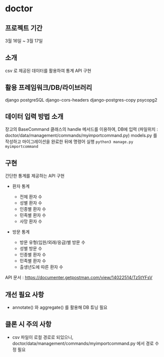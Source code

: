 # doctor

## 프로젝트 기간
3월 16일 ~ 3월 17일

## 소개
csv 로 제공된 데이터를 활용하여 통계 API 구현

## 활용 프레임워크/DB/라이브러리
django
postgreSQL
django-cors-headers
django-postgres-copy
psycopg2

## 데이터 입력 방법 소개
장고의 BaseCommand 클래스의 handle 메서드를 이용하여, DB에 입력 (파일위치 : doctor/data/management/commands/myimportcommand.py)
models.py 를 작성하고 마이그레이션을 완료한 뒤에 명령어 실행
`python3 manage.py myimportcommand`

## 구현
간단한 통계를 제공하는 API 구현
- 환자 통계 
  - 전체 환자 수
  - 성별 환자 수
  - 인종별 환자 수
  - 민족별 환자 수
  - 사망 환자 수

- 방문 통계
  - 방문 유형(입원/외래/응급)별 방문 수
  - 성별 방문 수
  - 인종별 환자 수
  - 민족별 환자 수
  - 출생년도에 따른 환자 수

API 문서 : https://documenter.getpostman.com/view/14022514/Tz5tYFsV

## 개선 필요 사항
- annotate() 와 aggregate() 를 활용해 DB 튜닝 필요

## 클론 시 주의 사항
- csv 파일이 로컬 경로로 되있으니, doctor/data/management/commands/myimportcommand.py 에서 경로 수정 필요 
